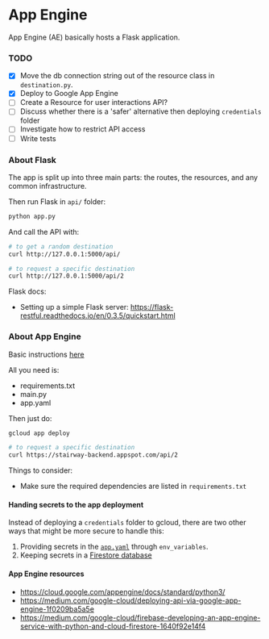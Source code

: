 # App Engine

App Engine (AE) basically hosts a Flask application.

### TODO

- [x] Move the db connection string out of the resource class in `destination.py`.
- [x] Deploy to Google App Engine
- [ ] Create a Resource for user interactions API?
- [ ] Discuss whether there is a 'safer' alternative then deploying `credentials` folder
- [ ] Investigate how to restrict API access
- [ ] Write tests

### About Flask

The app is split up into three main parts: the routes, the resources, and any common infrastructure.

Then run Flask in `api/` folder:

```bash
python app.py
```

And call the API with:

```bash
# to get a random destination
curl http://127.0.0.1:5000/api/
```
```bash
# to request a specific destination
curl http://127.0.0.1:5000/api/2
```

Flask docs:
- Setting up a simple Flask server: https://flask-restful.readthedocs.io/en/0.3.5/quickstart.html


### About App Engine

Basic instructions [here](https://cloud.google.com/appengine/docs/standard/python/getting-started/python-standard-env)

All you need is:
- requirements.txt
- main.py
- app.yaml

Then just do:

```bash
gcloud app deploy

# to request a specific destination
curl https://stairway-backend.appspot.com/api/2
```

Things to consider:
- Make sure the required dependencies are listed in `requirements.txt`


#### Handing secrets to the app deployment

Instead of deploying a `credentials` folder to gcloud, there are two
other ways that might be more secure to handle this:
1. Providing secrets in the [`app.yaml`](https://cloud.google.com/appengine/docs/standard/python/config/appref)
through `env_variables`.
2. Keeping secrets in a [Firestore database](https://stackoverflow.com/questions/22669528/securely-storing-environment-variables-in-gae-with-app-yaml)

#### App Engine resources

- https://cloud.google.com/appengine/docs/standard/python3/
- https://medium.com/google-cloud/deploying-api-via-google-app-engine-1f0209ba5a5e
- https://medium.com/google-cloud/firebase-developing-an-app-engine-service-with-python-and-cloud-firestore-1640f92e14f4


    